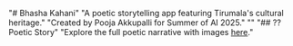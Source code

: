 "# Bhasha Kahani" 
"A poetic storytelling app featuring Tirumala's cultural heritage." 
"Created by Pooja Akkupalli for Summer of AI 2025." 
"" 
"## ?? Poetic Story" 
"Explore the full poetic narrative with images [here](https://code.swecha.org/poojaakkupalli123/pooja-akupalli/-/blob/main/places_tirumala_poetic_story_with_images_akkupalli_pooja_05July2025.docx.docx)." 
